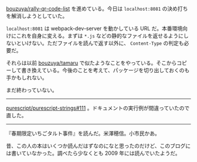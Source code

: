 [bouzuya/rally-qr-code-list][] を進めている。今日は `localhost:8081` の決め打ちを解消しようとしていた。

`localhost:8081` は webpack-dev-server を動かしている URL だ。本番環境向けにこれを自身に変える。まずは `*.js` などの静的なファイルを返せるようにしないといけない。ただファイルを読んで返す以外に、 `Content-Type` の判定も必要だ。

それらは以前 [bouzuya/tamaru][] で似たようなことをやっている。そこからコピーして書き換えている。今後のことを考えて、パッケージを切り出しておくのも手かもしれない。

まだ終わっていない。

-----

[purescript/purescript-strings#111][] 。ドキュメントの実行例が間違っていたので直した。

-----

『春期限定いちごタルト事件』を読んだ。米澤穂信。小市民かあ。

昔、この人の本はいくつか読んだはずなのになと思ったのだけど、このブログには書いていなかった。調べたら少なくとも 2009 年には読んでいたようだ。

[bouzuya/rally-qr-code-list]: https://github.com/bouzuya/rally-qr-code-list
[bouzuya/tamaru]: https://github.com/bouzuya/tamaru
[purescript/purescript-strings#111]: https://github.com/purescript/purescript-strings/issues/111
